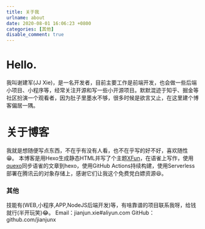 ```yaml
---
title: 关于我
urlname: about
date: 2020-08-01 16:06:23 +0800
categories: [其他]
disable_comment: true
---
```

# Hello.

我叫谢建军(JJ Xie)，是一名开发者，目前主要工作是前端开发，也会做一些后端小项目、小程序等，经常关注开源和写一些小开源项目。默默混迹于知乎、掘金等社区扮演一个观看者，因为肚子里墨水不够，很多时候是欲言又止，在这里建个博客偏居一隅。

# 关于博客
我就是想随便写点东西，不在乎有没有人看，也不在乎写的好不好，喜欢随性😁。
本博客是用Hexo生成静态HTML并写了个主题[XFun](https://github.com/jianjunx/hexo-theme-xfun)，在语雀上写作，使用[quexo](https://github.com/jianjunx/quexo)同步语雀的文章到hexo，使用GitHub Actions持续构建，使用Serverless部署在腾讯云的对象存储上，感谢它们让我这个免费党白嫖资源😆。

### 其他
技能有(WEB,小程序,APP,NodeJS后端开发)等，有啥靠谱的项目联系我呀，给钱就行(半开玩笑)😂。
Email：jianjun.xie#aliyun.com
GitHub：github.com/jianjunx

